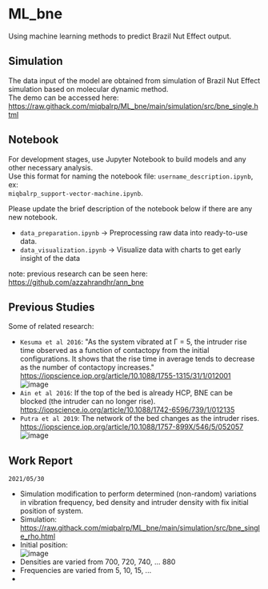 # ML_bne
Using machine learning methods to predict Brazil Nut Effect output.

## Simulation
The data input of the model are obtained from simulation of Brazil Nut Effect simulation based on molecular dynamic method.<br>
The demo can be accessed here: https://raw.githack.com/miqbalrp/ML_bne/main/simulation/src/bne_single.html <br>

## Notebook
For development stages, use Jupyter Notebook to build models and any other necessary analysis.<br>
Use this format for naming the notebook file: `username_description.ipynb`, <br>
ex: <br>
`miqbalrp_support-vector-machine.ipynb`.<br>

Please update the brief description of the notebook below if there are any new notebook.<br>
* `data_preparation.ipynb` -> Preprocessing raw data into ready-to-use data.
* `data_visualization.ipynb` -> Visualize data with charts to get early insight of the data

note: previous research can be seen here: https://github.com/azzahrandhr/ann_bne

## Previous Studies
Some of related research:
* `Kesuma et al 2016`: "As the system vibrated at &Gamma; = 5, the intruder rise time observed as a function of contactopy from the initial configurations. It shows that the rise time in average tends to decrease as the number of contactopy increases."
https://iopscience.iop.org/article/10.1088/1755-1315/31/1/012001 
![image](https://user-images.githubusercontent.com/38918617/120106543-8f120280-c187-11eb-93d7-2ad1154db56a.png)
* `Ain et al 2016`: If the top of the bed is already HCP, BNE can be blocked (the intruder can no longer rise). 
https://iopscience.io.org/article/10.1088/1742-6596/739/1/012135
* `Putra et al 2019`: The network of the bed changes as the intruder rises.
https://iopscience.iop.org/article/10.1088/1757-899X/546/5/052057</br>![image](https://user-images.githubusercontent.com/38918617/120106642-1eb7b100-c188-11eb-9966-4d9c413be6f5.png)

## Work Report
`2021/05/30` 
* Simulation modification to perform determined (non-random) variations in vibration frequency, bed density and intruder density with fix initial position of system. 
* Simulation: https://raw.githack.com/miqbalrp/ML_bne/main/simulation/src/bne_single_rho.html
* Initial position: </br>![image](https://user-images.githubusercontent.com/38918617/120110331-3ba7b080-c197-11eb-878d-b0953fdad09b.png)
* Densities are varied from 700, 720, 740, ... 880
* Frequencies are varied from 5, 10, 15, ...
* 

